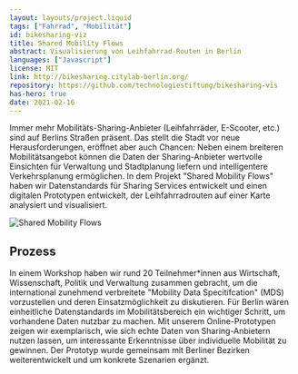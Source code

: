 ```yaml
---
layout: layouts/project.liquid
tags: ["Fahrrad", "Mobilität"]
id: bikesharing-viz
title: Shared Mobility Flows
abstract: Visualisierung von Leihfahrrad-Routen in Berlin
languages: ["Javascript"]
license: MIT
link: http://bikesharing.citylab-berlin.org/
repository: https://github.com/technologiestiftung/bikesharing-vis
has-hero: true
date: 2021-02-16
---
```


Immer mehr Mobilitäts-Sharing-Anbieter (Leihfahrräder, E-Scooter, etc.) sind auf Berlins Straßen präsent. Das stellt die Stadt vor neue Herausforderungen, eröffnet aber auch Chancen: Neben einem breiteren Mobilitätsangebot können die Daten der Sharing-Anbieter wertvolle Einsichten für Verwaltung und Stadtplanung liefern und intelligentere Verkehrsplanung ermöglichen. In dem Projekt "Shared Mobility Flows" haben wir Datenstandards für Sharing Services entwickelt und einen digitalen Prototypen entwickelt, der Leihfahrradrouten auf einer Karte analysiert und visualisiert.

![Shared Mobility Flows](/assets/images/projects/bikesharing.png)

## Prozess

In einem Workshop haben wir rund 20 Teilnehmer\*innen aus Wirtschaft, Wissenschaft, Politik und Verwaltung zusammen gebracht, um die international zunehmend verbreitete "Mobility Data Specitifcation" (MDS) vorzustellen und deren Einsatzmöglichkeit zu diskutieren. Für Berlin wären einheitliche Datenstandards im Mobilitätsbereich ein wichtiger Schritt, um vorhandene Daten nutzbar zu machen. Mit unserem Online-Prototypen zeigen wir exemplarisch, wie sich echte Daten von Sharing-Anbietern nutzen lassen, um interessante Erkenntnisse über individuelle Mobilität zu gewinnen. Der Prototyp wurde gemeinsam mit Berliner Bezirken weiterentwickelt und um konkrete Szenarien ergänzt.
